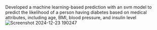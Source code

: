 Developed a machine learning-based prediction with an svm model to predict the likelihood of a person having diabetes based on medical attributes, including age, BMI, blood pressure, and insulin level
![Screenshot 2024-12-23 190247](https://github.com/user-attachments/assets/547274df-5fba-491e-97e4-9b5e29a66834)
